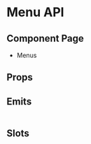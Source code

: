 # Menu API

## Component Page
- <router-link to="/components/menus">Menus</router-link>

## Props
<Table name="menu" field="props" />

## Emits
<Table name="menu" field="emits" />

## Slots
<Table name="menu" field="slots" />

